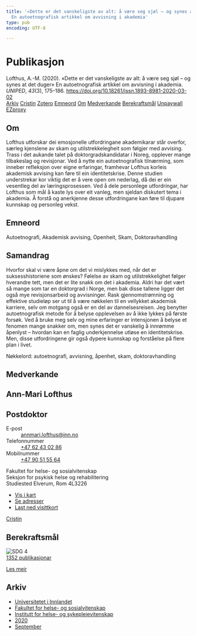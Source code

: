 ```yaml
---
title: '«Dette er det vanskeligste av alt: å være seg sjøl – og synes at det duger»
  En autoetnografisk artikkel om avvisning i akademia'
type: pub
encoding: UTF-8

---
```

<h1>Publikasjon</h1>
<article id="csl-bib-container-5RSP6DLN" class="csl-bib-container">
  <div class="csl-bib-body"> <div class="csl-entry">Lofthus, A.-M. (2020). «Dette er det vanskeligste av alt: å være seg sjøl – og synes at det duger» En autoetnografisk artikkel om avvisning i akademia. <i>UNIPED</i>, <i>43</i>(3), 175–186. <a href="https://doi.org/10.18261/issn.1893-8981-2020-03-02">https://doi.org/10.18261/issn.1893-8981-2020-03-02</a></div> </div>
  <div class="csl-bib-buttons">
    <a href="#taxonomy-article-5RSP6DLN" alt="archive" class="csl-bib-button">Arkiv</a>
    <a href="https://app.cristin.no/results/show.jsf?id=1833363" alt="Cristin" class="csl-bib-button">Cristin</a>
    <a href="http://zotero.org/groups/5881554/items/5RSP6DLN" alt="Zotero" class="csl-bib-button">Zotero</a>
    <a href="#keywords-article-5RSP6DLN" alt="keywords" class="csl-bib-button">Emneord</a>
    <a href="#about-article-5RSP6DLN" alt="about_pub" class="csl-bib-button">Om</a>
    <a href="#contributors-article-5RSP6DLN" alt="contributors" class="csl-bib-button">Medverkande</a>
    <a href="#sdg-article-5RSP6DLN" alt="sdg" class="csl-bib-button">Berekraftsmål</a>
    <a href="https://www.idunn.no/file/pdf/67228544/dette_er_det_vanskeligste_av_alt_aa_vaere_seg_sjoel_og_syn.pdf" alt="Unpaywall" class="csl-bib-button">Unpaywall</a>
    <a href="https://www.idunn.no/file/pdf/67228544/dette_er_det_vanskeligste_av_alt_aa_vaere_seg_sjoel_og_syn.pdf" alt="EZproxy" class="csl-bib-button">EZproxy</a>
  </div>
  <div id="csl-bib-meta-container-5RSP6DLN"></div>
</article>
<div id="csl-bib-meta-5RSP6DLN" class="csl-bib-meta">
  <article id="about-article-5RSP6DLN" class="about_pub-article">
    <h1>Om</h1>
    Lofthus utforskar dei emosjonelle utfordringane akademikarar står overfor, særleg kjenslene av skam og utilstrekkelegheit som følgjer med avvising. Trass i det aukande talet på doktorgradskandidatar i Noreg, opplever mange tilbakeslag og revisjonar. Ved å nytte ein autoetnografisk tilnærming, som inneber refleksjon over eigne erfaringar, framhevar Lofthus korleis akademisk avvising kan føre til ein identitetskrise. Denne studien understrekar kor viktig det er å vere open om nederlag, då dei er ein vesentleg del av læringsprosessen. Ved å dele personlege utfordringar, har Lofthus som mål å kaste lys over eit vanleg, men sjeldan diskutert tema i akademia. Å forstå og anerkjenne desse utfordringane kan føre til djupare kunnskap og personleg vekst.
  </article>
  <article id="keywords-article-5RSP6DLN" class="keywords-article">
    <h1>Emneord</h1>
    Autoetnografi, Akademisk avvising, Openheit, Skam, Doktoravhandling
  </article>
  <article id="abstract-article-5RSP6DLN" class="abstract-article">
    <h1>Samandrag</h1>
    Hvorfor skal vi være åpne om det vi mislykkes med, når det er suksesshistoriene som ønskes? Følelse av skam og utilstrekkelighet følger hverandre tett, men det er lite snakk om det i akademia. Aldri har det vært så mange som tar en doktorgrad i Norge, men bak disse tallene ligger det også mye revisjonsarbeid og avvisninger. Rask gjennomstrømning og effektive studieløp ser ut til å være nøkkelen til en vellykket akademisk karriere, selv om motgang også er en del av dannelsesreisen. Jeg benytter autoetnografisk metode for å belyse opplevelsen av å ikke lykkes på første forsøk. Ved å bruke meg selv og mine erfaringer er intensjonen å belyse et fenomen mange snakker om, men synes det er vanskelig å innrømme åpenlyst – hvordan kan en faglig underkjennelse utløse en identitetskrise. Men, disse utfordringene gir også dypere kunnskap og forståelse på flere plan i livet. 
 
Nøkkelord: autoetnografi, avvisning, åpenhet, skam, doktoravhandling
  </article>
  <article id="contributors-article-5RSP6DLN" class="contributors-article">
    <h1>Medverkande</h1>
    <div class="personas"> <div class="vrtx-hinn-person-card"> <div class="photo"> <i class="lar la-user-circle missing-person"></i> </div> <div class="info"> <hgroup><h1>Ann-Mari Lofthus</h1> <h2>Postdoktor</h2> </hgroup><dl> <dt>E-post</dt> <dd> <a href="mailto:annmari.lofthus@inn.no">annmari.lofthus@inn.no</a> </dd> <dt>Telefonnummer</dt> <dd><a href="tel:+4762430286"> +47 62 43 02 86 </a></dd> <dt>Mobilnummer</dt> <dd><a href="tel:+4790515564"> +47 90 51 55 64 </a></dd> </dl> <p> Fakultet for helse- og sosialvitenskap<br> Seksjon for psykisk helse og rehabilitering<br> Studiested Elverum, Rom 4L3226 </p> <ul class="vrtx-hinn-links"> <li><a href="https://www.google.com/maps?q=60.88177,11.53669">Vis i kart</a></li> <li><a href="https://www.inn.no/finn-en-ansatt/annmari-lofthus.html#vrtx-hinn-addresses">Se adresser</a></li> <li><a href="https://www.inn.no/finn-en-ansatt/annmari-lofthus.html?vrtx=vcf">Last ned visittkort</a></li> </ul> </div> </div> <a href="https://app.cristin.no/persons/show.jsf?id=425576" alt="Cristin URL" class="personas-cristin">Cristin</a> </div>
  </article>
  <article id="sdg-article-5RSP6DLN" class="sdg-article">
    <h1>Berekraftsmål</h1>
    <div class="sdg-container"><div id="sdg4" class="sdg">
        <img src="{{< params subfolder >}}images/sdg/sdg04_nn.png" class="image" alt="SDG 4">
        <div class="sdg-overlay">
          <a href="/nn/archive/?key=?sdg=4#archive" class="sdg-publication-count"><span>1352</span> publikasjonar</a>
          <p><a href="https://fn.no/om-fn/fns-baerekraftsmaal/god-utdanning?lang=nno-NO" class="sdg-read-more">Les meir</a></p>
        </div>
      </div></div>
  </article>
  <article id="taxonomy-article-5RSP6DLN" class="taxonomy-article">
    <h1>Arkiv</h1>
    <ul>
      <li>
        <a href="/nn/archive/?key=3DCRN523">Universitetet i Innlandet</a>
      </li>
      <li>
        <a href="/nn/archive/?key=IDKFS3MX">Fakultet for helse- og sosialvitenskap</a>
      </li>
      <li>
        <a href="/nn/archive/?key=GTV4ECMZ">Institutt for helse- og sykepleievitenskap</a>
      </li>
      <li>
        <a href="/nn/archive/?key=LNJIKLR2">2020</a>
      </li>
      <li>
        <a href="/nn/archive/?key=HNMMIG6J">September</a>
      </li>
    </ul>
  </article>
</div>
